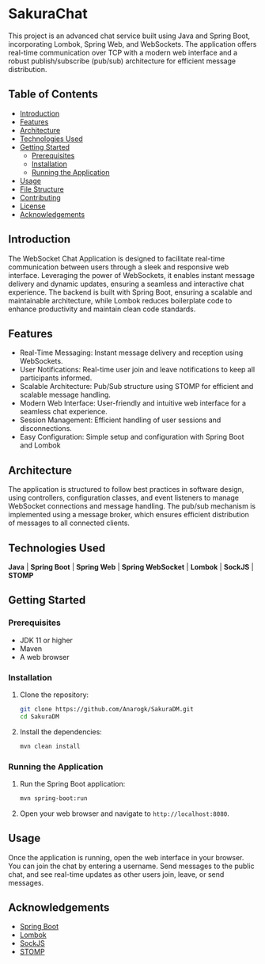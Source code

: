 
# SakuraChat

This project is an advanced chat service built using Java and Spring Boot, incorporating Lombok, Spring Web, and WebSockets. The application offers real-time communication over TCP with a modern web interface and a robust publish/subscribe (pub/sub) architecture for efficient message distribution.

## Table of Contents

- [Introduction](#introduction)
- [Features](#features)
- [Architecture](#architecture)
- [Technologies Used](#technologies-used)
- [Getting Started](#getting-started)
  - [Prerequisites](#prerequisites)
  - [Installation](#installation)
  - [Running the Application](#running-the-application)
- [Usage](#usage)
- [File Structure](#file-structure)
- [Contributing](#contributing)
- [License](#license)
- [Acknowledgements](#acknowledgements)

## Introduction

The WebSocket Chat Application is designed to facilitate real-time communication between users through a sleek and responsive web interface. Leveraging the power of WebSockets, it enables instant message delivery and dynamic updates, ensuring a seamless and interactive chat experience. The backend is built with Spring Boot, ensuring a scalable and maintainable architecture, while Lombok reduces boilerplate code to enhance productivity and maintain clean code standards.

## Features

- Real-Time Messaging: Instant message delivery and reception using WebSockets.
- User Notifications: Real-time user join and leave notifications to keep all participants informed.
- Scalable Architecture: Pub/Sub structure using STOMP for efficient and scalable message handling.
- Modern Web Interface: User-friendly and intuitive web interface for a seamless chat experience.
- Session Management: Efficient handling of user sessions and disconnections.
- Easy Configuration: Simple setup and configuration with Spring Boot and Lombok

## Architecture

The application is structured to follow best practices in software design, using controllers, configuration classes, and event listeners to manage WebSocket connections and message handling. The pub/sub mechanism is implemented using a message broker, which ensures efficient distribution of messages to all connected clients.

## Technologies Used
**Java** | **Spring Boot** | **Spring Web** | **Spring WebSocket** | **Lombok** | **SockJS** | **STOMP**

## Getting Started

### Prerequisites

- JDK 11 or higher
- Maven
- A web browser

### Installation

1. Clone the repository:

    ```sh
    git clone https://github.com/Anarogk/SakuraDM.git
    cd SakuraDM
    ```

2. Install the dependencies:

    ```sh
    mvn clean install
    ```

### Running the Application

1. Run the Spring Boot application:

    ```sh
    mvn spring-boot:run
    ```

2. Open your web browser and navigate to `http://localhost:8080`.

## Usage

Once the application is running, open the web interface in your browser. You can join the chat by entering a username. Send messages to the public chat, and see real-time updates as other users join, leave, or send messages.


## Acknowledgements

- [Spring Boot](https://spring.io/projects/spring-boot)
- [Lombok](https://projectlombok.org/)
- [SockJS](https://github.com/sockjs/sockjs-client)
- [STOMP](https://stomp.github.io/)


